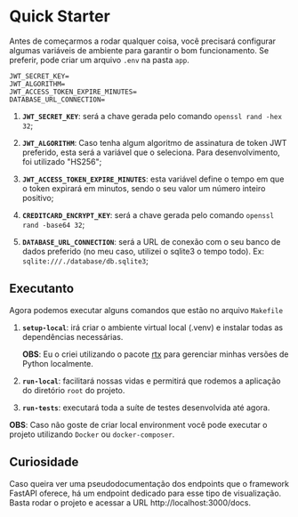 # Quick Starter

Antes de começarmos a rodar qualquer coisa, você precisará configurar algumas variáveis de ambiente para garantir o bom funcionamento. Se preferir, pode criar um arquivo `.env` na pasta `app`.

```
JWT_SECRET_KEY=
JWT_ALGORITHM=
JWT_ACCESS_TOKEN_EXPIRE_MINUTES=
DATABASE_URL_CONNECTION=

```

1. **`JWT_SECRET_KEY`**: será a chave gerada pelo comando `openssl rand -hex 32`;

2. **`JWT_ALGORITHM`**: Caso tenha algum algoritmo de assinatura de token JWT preferido, esta será a variável que o seleciona. Para desenvolvimento, foi utilizado "HS256";

3. **`JWT_ACCESS_TOKEN_EXPIRE_MINUTES`**: esta variável define o tempo em que o token expirará em minutos, sendo o seu valor um número inteiro positivo;

4. **`CREDITCARD_ENCRYPT_KEY`**: será a chave gerada pelo comando `openssl rand -base64 32`;

5. **`DATABASE_URL_CONNECTION`**: será a URL de conexão com o seu banco de dados preferido (no meu caso, utilizei o sqlite3 o tempo todo). Ex: `sqlite:///./database/db.sqlite3`;

## Executanto

Agora podemos executar alguns comandos que estão no arquivo `Makefile`

1. **`setup-local`**: irá criar o ambiente virtual local (.venv) e instalar todas as dependências necessárias.

   **OBS**: Eu o criei utilizando o pacote [rtx](https://github.com/jdx/rtx) para gerenciar minhas versões de Python localmente.

2. **`run-local`**: facilitará nossas vidas e permitirá que rodemos a aplicação do diretório `root` do projeto.

3. **`run-tests`**: executará toda a suíte de testes desenvolvida até agora.

**OBS**: Caso não goste de criar local environment você pode executar o projeto utilizando `Docker` ou `docker-composer`.

## Curiosidade

Caso queira ver uma pseudodocumentação dos endpoints que o framework FastAPI oferece, há um endpoint dedicado para esse tipo de visualização. Basta rodar o projeto e acessar a URL http://localhost:3000/docs.
